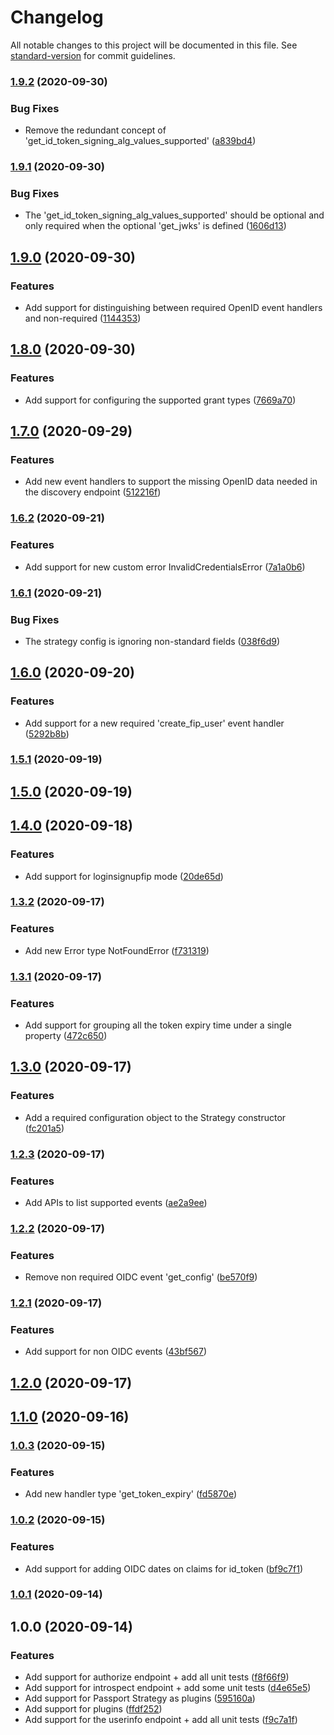 # Changelog

All notable changes to this project will be documented in this file. See [standard-version](https://github.com/conventional-changelog/standard-version) for commit guidelines.

### [1.9.2](https://github.com/nicolasdao/userin-core/compare/v1.9.1...v1.9.2) (2020-09-30)


### Bug Fixes

* Remove the redundant concept of 'get_id_token_signing_alg_values_supported' ([a839bd4](https://github.com/nicolasdao/userin-core/commit/a839bd4904b4e45d820a3165501920f64feeb2f8))

### [1.9.1](https://github.com/nicolasdao/userin-core/compare/v1.9.0...v1.9.1) (2020-09-30)


### Bug Fixes

* The 'get_id_token_signing_alg_values_supported' should be optional and only required when the optional 'get_jwks' is defined ([1606d13](https://github.com/nicolasdao/userin-core/commit/1606d131ec1327ffee4488a7cfbaab5480a58042))

## [1.9.0](https://github.com/nicolasdao/userin-core/compare/v1.8.0...v1.9.0) (2020-09-30)


### Features

* Add support for distinguishing between required OpenID event handlers and non-required ([1144353](https://github.com/nicolasdao/userin-core/commit/1144353b558dfbdca41e3a57a3cb82c3c0bf932c))

## [1.8.0](https://github.com/nicolasdao/userin-core/compare/v1.7.0...v1.8.0) (2020-09-30)


### Features

* Add support for configuring the supported grant types ([7669a70](https://github.com/nicolasdao/userin-core/commit/7669a70a52c2857c3e22ea44835b0d0285dfb5de))

## [1.7.0](https://github.com/nicolasdao/userin-core/compare/v1.6.2...v1.7.0) (2020-09-29)


### Features

* Add new event handlers to support the missing OpenID data needed in the discovery endpoint ([512216f](https://github.com/nicolasdao/userin-core/commit/512216f9c1bbde105d38ba5643303bd0b65bc44e))

### [1.6.2](https://github.com/nicolasdao/userin-core/compare/v1.6.1...v1.6.2) (2020-09-21)


### Features

* Add support for new custom error InvalidCredentialsError ([7a1a0b6](https://github.com/nicolasdao/userin-core/commit/7a1a0b633c963440b5ecf5047e8281ef1193953a))

### [1.6.1](https://github.com/nicolasdao/userin-core/compare/v1.6.0...v1.6.1) (2020-09-21)


### Bug Fixes

* The strategy config is ignoring non-standard fields ([038f6d9](https://github.com/nicolasdao/userin-core/commit/038f6d9953adfacf773802338feabb10ca40c241))

## [1.6.0](https://github.com/nicolasdao/userin-core/compare/v1.5.1...v1.6.0) (2020-09-20)


### Features

* Add support for a new required 'create_fip_user' event handler ([5292b8b](https://github.com/nicolasdao/userin-core/commit/5292b8ba666f96126fe09420d947530fcc5e6d9c))

### [1.5.1](https://github.com/nicolasdao/userin-core/compare/v1.5.0...v1.5.1) (2020-09-19)

## [1.5.0](https://github.com/nicolasdao/userin-core/compare/v1.4.0...v1.5.0) (2020-09-19)

## [1.4.0](https://github.com/nicolasdao/userin-core/compare/v1.3.2...v1.4.0) (2020-09-18)


### Features

* Add support for loginsignupfip mode ([20de65d](https://github.com/nicolasdao/userin-core/commit/20de65db9c3e50962f9194fb3d0ffbeef6b3e353))

### [1.3.2](https://github.com/nicolasdao/userin-core/compare/v1.3.1...v1.3.2) (2020-09-17)


### Features

* Add new Error type NotFoundError ([f731319](https://github.com/nicolasdao/userin-core/commit/f731319eb3df595f44f5ec9da66f9e7afbd74f1c))

### [1.3.1](https://github.com/nicolasdao/userin-core/compare/v1.3.0...v1.3.1) (2020-09-17)


### Features

* Add support for grouping all the token expiry time under a single property ([472c650](https://github.com/nicolasdao/userin-core/commit/472c6503740865db1284f26996c81458d8368914))

## [1.3.0](https://github.com/nicolasdao/userin-core/compare/v1.2.3...v1.3.0) (2020-09-17)


### Features

* Add a required configuration object to the Strategy constructor ([fc201a5](https://github.com/nicolasdao/userin-core/commit/fc201a5cdcf9ca8f6a85a93054878f1f81e5da27))

### [1.2.3](https://github.com/nicolasdao/userin-core/compare/v1.2.2...v1.2.3) (2020-09-17)


### Features

* Add APIs to list supported events ([ae2a9ee](https://github.com/nicolasdao/userin-core/commit/ae2a9ee054f7141cf1906b8f59f24b4958d8e7db))

### [1.2.2](https://github.com/nicolasdao/userin-core/compare/v1.2.1...v1.2.2) (2020-09-17)


### Features

* Remove non required OIDC event 'get_config' ([be570f9](https://github.com/nicolasdao/userin-core/commit/be570f963238bae864557f41ab5ad65670659248))

### [1.2.1](https://github.com/nicolasdao/userin-core/compare/v1.2.0...v1.2.1) (2020-09-17)


### Features

* Add support for non OIDC events ([43bf567](https://github.com/nicolasdao/userin-core/commit/43bf567063604d9daa04f8b10192e17cf6eac3ad))

## [1.2.0](https://github.com/nicolasdao/userin-core/compare/v1.1.0...v1.2.0) (2020-09-17)

## [1.1.0](https://github.com/nicolasdao/userin-core/compare/v1.0.3...v1.1.0) (2020-09-16)

### [1.0.3](https://github.com/nicolasdao/userin-core/compare/v1.0.2...v1.0.3) (2020-09-15)


### Features

* Add new handler type 'get_token_expiry' ([fd5870e](https://github.com/nicolasdao/userin-core/commit/fd5870e4cdd8fac751235653d6e4b66b945d2c52))

### [1.0.2](https://github.com/nicolasdao/userin-core/compare/v1.0.1...v1.0.2) (2020-09-15)


### Features

* Add support for adding OIDC dates on claims for id_token ([bf9c7f1](https://github.com/nicolasdao/userin-core/commit/bf9c7f15b5d8c348ea9a319e8dde7b077e1746d5))

### [1.0.1](https://github.com/nicolasdao/userin-core/compare/v1.0.0...v1.0.1) (2020-09-14)

## 1.0.0 (2020-09-14)


### Features

* Add support for authorize endpoint + add all unit tests ([f8f66f9](https://github.com/nicolasdao/userin-core/commit/f8f66f9d7ec39f8b7165aba66652981b983a8642))
* Add support for introspect endpoint + add some unit tests ([d4e65e5](https://github.com/nicolasdao/userin-core/commit/d4e65e5be2d5c92e6f0b4a17a78451c02d8c7b21))
* Add support for Passport Strategy as plugins ([595160a](https://github.com/nicolasdao/userin-core/commit/595160a9dc35947a0165bc1d60b1c1c01d8233c0))
* Add support for plugins ([ffdf252](https://github.com/nicolasdao/userin-core/commit/ffdf252d7d0cd2ae93660d3d3c7fc98dfdb8894c))
* Add support for the userinfo endpoint + add all unit tests ([f9c7a1f](https://github.com/nicolasdao/userin-core/commit/f9c7a1f64b39361313cbcd191801271c40965cea))
